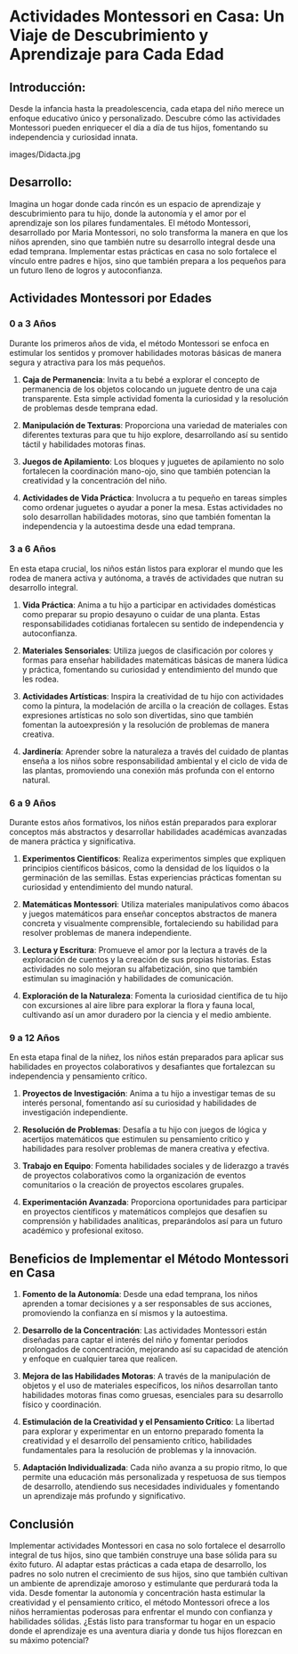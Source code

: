 # Actividades Montessori en Casa: Un Viaje de Descubrimiento y Aprendizaje para Cada Edad

## Introducción:
Desde la infancia hasta la preadolescencia, cada etapa del niño merece un enfoque educativo único y personalizado. Descubre cómo las actividades Montessori pueden enriquecer el día a día de tus hijos, fomentando su independencia y curiosidad innata.

images/Didacta.jpg

## Desarrollo:

Imagina un hogar donde cada rincón es un espacio de aprendizaje y descubrimiento para tu hijo, donde la autonomía y el amor por el aprendizaje son los pilares fundamentales. El método Montessori, desarrollado por Maria Montessori, no solo transforma la manera en que los niños aprenden, sino que también nutre su desarrollo integral desde una edad temprana. Implementar estas prácticas en casa no solo fortalece el vínculo entre padres e hijos, sino que también prepara a los pequeños para un futuro lleno de logros y autoconfianza.

## Actividades Montessori por Edades

### 0 a 3 Años

Durante los primeros años de vida, el método Montessori se enfoca en estimular los sentidos y promover habilidades motoras básicas de manera segura y atractiva para los más pequeños.

1. **Caja de Permanencia**: Invita a tu bebé a explorar el concepto de permanencia de los objetos colocando un juguete dentro de una caja transparente. Esta simple actividad fomenta la curiosidad y la resolución de problemas desde temprana edad.

2. **Manipulación de Texturas**: Proporciona una variedad de materiales con diferentes texturas para que tu hijo explore, desarrollando así su sentido táctil y habilidades motoras finas.

3. **Juegos de Apilamiento**: Los bloques y juguetes de apilamiento no solo fortalecen la coordinación mano-ojo, sino que también potencian la creatividad y la concentración del niño.

4. **Actividades de Vida Práctica**: Involucra a tu pequeño en tareas simples como ordenar juguetes o ayudar a poner la mesa. Estas actividades no solo desarrollan habilidades motoras, sino que también fomentan la independencia y la autoestima desde una edad temprana.

### 3 a 6 Años

En esta etapa crucial, los niños están listos para explorar el mundo que les rodea de manera activa y autónoma, a través de actividades que nutran su desarrollo integral.

1. **Vida Práctica**: Anima a tu hijo a participar en actividades domésticas como preparar su propio desayuno o cuidar de una planta. Estas responsabilidades cotidianas fortalecen su sentido de independencia y autoconfianza.

2. **Materiales Sensoriales**: Utiliza juegos de clasificación por colores y formas para enseñar habilidades matemáticas básicas de manera lúdica y práctica, fomentando su curiosidad y entendimiento del mundo que les rodea.

3. **Actividades Artísticas**: Inspira la creatividad de tu hijo con actividades como la pintura, la modelación de arcilla o la creación de collages. Estas expresiones artísticas no solo son divertidas, sino que también fomentan la autoexpresión y la resolución de problemas de manera creativa.

4. **Jardinería**: Aprender sobre la naturaleza a través del cuidado de plantas enseña a los niños sobre responsabilidad ambiental y el ciclo de vida de las plantas, promoviendo una conexión más profunda con el entorno natural.

### 6 a 9 Años

Durante estos años formativos, los niños están preparados para explorar conceptos más abstractos y desarrollar habilidades académicas avanzadas de manera práctica y significativa.

1. **Experimentos Científicos**: Realiza experimentos simples que expliquen principios científicos básicos, como la densidad de los líquidos o la germinación de las semillas. Estas experiencias prácticas fomentan su curiosidad y entendimiento del mundo natural.

2. **Matemáticas Montessori**: Utiliza materiales manipulativos como ábacos y juegos matemáticos para enseñar conceptos abstractos de manera concreta y visualmente comprensible, fortaleciendo su habilidad para resolver problemas de manera independiente.

3. **Lectura y Escritura**: Promueve el amor por la lectura a través de la exploración de cuentos y la creación de sus propias historias. Estas actividades no solo mejoran su alfabetización, sino que también estimulan su imaginación y habilidades de comunicación.

4. **Exploración de la Naturaleza**: Fomenta la curiosidad científica de tu hijo con excursiones al aire libre para explorar la flora y fauna local, cultivando así un amor duradero por la ciencia y el medio ambiente.

### 9 a 12 Años

En esta etapa final de la niñez, los niños están preparados para aplicar sus habilidades en proyectos colaborativos y desafiantes que fortalezcan su independencia y pensamiento crítico.

1. **Proyectos de Investigación**: Anima a tu hijo a investigar temas de su interés personal, fomentando así su curiosidad y habilidades de investigación independiente.

2. **Resolución de Problemas**: Desafía a tu hijo con juegos de lógica y acertijos matemáticos que estimulen su pensamiento crítico y habilidades para resolver problemas de manera creativa y efectiva.

3. **Trabajo en Equipo**: Fomenta habilidades sociales y de liderazgo a través de proyectos colaborativos como la organización de eventos comunitarios o la creación de proyectos escolares grupales.

4. **Experimentación Avanzada**: Proporciona oportunidades para participar en proyectos científicos y matemáticos complejos que desafíen su comprensión y habilidades analíticas, preparándolos así para un futuro académico y profesional exitoso.

## Beneficios de Implementar el Método Montessori en Casa

1. **Fomento de la Autonomía**: Desde una edad temprana, los niños aprenden a tomar decisiones y a ser responsables de sus acciones, promoviendo la confianza en sí mismos y la autoestima.

2. **Desarrollo de la Concentración**: Las actividades Montessori están diseñadas para captar el interés del niño y fomentar períodos prolongados de concentración, mejorando así su capacidad de atención y enfoque en cualquier tarea que realicen.

3. **Mejora de las Habilidades Motoras**: A través de la manipulación de objetos y el uso de materiales específicos, los niños desarrollan tanto habilidades motoras finas como gruesas, esenciales para su desarrollo físico y coordinación.

4. **Estimulación de la Creatividad y el Pensamiento Crítico**: La libertad para explorar y experimentar en un entorno preparado fomenta la creatividad y el desarrollo del pensamiento crítico, habilidades fundamentales para la resolución de problemas y la innovación.

5. **Adaptación Individualizada**: Cada niño avanza a su propio ritmo, lo que permite una educación más personalizada y respetuosa de sus tiempos de desarrollo, atendiendo sus necesidades individuales y fomentando un aprendizaje más profundo y significativo.

## Conclusión

Implementar actividades Montessori en casa no solo fortalece el desarrollo integral de tus hijos, sino que también construye una base sólida para su éxito futuro. Al adaptar estas prácticas a cada etapa de desarrollo, los padres no solo nutren el crecimiento de sus hijos, sino que también cultivan un ambiente de aprendizaje amoroso y estimulante que perdurará toda la vida. Desde fomentar la autonomía y concentración hasta estimular la creatividad y el pensamiento crítico, el método Montessori ofrece a los niños herramientas poderosas para enfrentar el mundo con confianza y habilidades sólidas. ¿Estás listo para transformar tu hogar en un espacio donde el aprendizaje es una aventura diaria y donde tus hijos florezcan en su máximo potencial?
